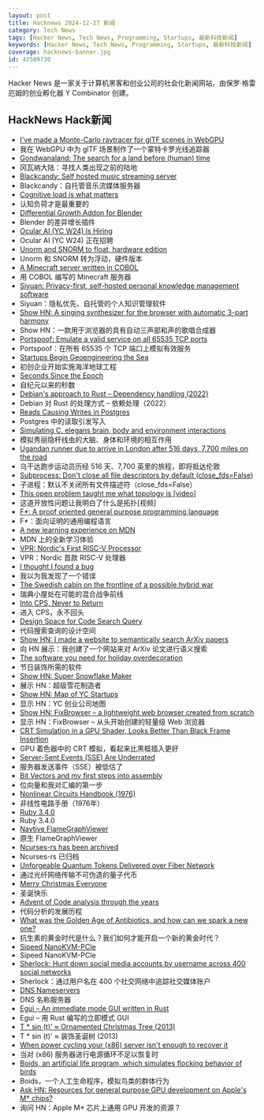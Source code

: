 ```yaml
---
layout: post
title: Hacknews 2024-12-27 新闻
category: Tech News
tags: [Hacker News, Tech News, Programming, Startups, 最新科技新闻]
keywords: [Hacker News, Tech News, Programming, Startups, 最新科技新闻]
coverage: hacknews-banner.jpg
id: 42509730
---
```


Hacker News 是一家关于计算机黑客和创业公司的社会化新闻网站，由保罗·格雷厄姆的创业孵化器 Y Combinator 创建。

## HackNews Hack新闻

- [I've made a Monte-Carlo raytracer for glTF scenes in WebGPU](https://github.com/lisyarus/webgpu-raytracer)
- 我在 WebGPU 中为 glTF 场景制作了一个蒙特卡罗光线追踪器
- [Gondwanaland: The search for a land before (human) time](https://www.australiangeographic.com.au/topics/history-culture/2024/09/gondwanaland/)
- 冈瓦纳大陆：寻找人类出现之前的陆地
- [Blackcandy: Self hosted music streaming server](https://github.com/blackcandy-org/blackcandy)
- Blackcandy：自托管音乐流媒体服务器
- [Cognitive load is what matters](https://minds.md/zakirullin/cognitive)
- 认知负荷才是最重要的
- [Differential Growth Addon for Blender](https://boris.okunskiy.name/posts/blender-differential-growth)
- Blender 的差异增长插件
- [Ocular AI (YC W24) Is Hiring](https://www.ycombinator.com/companies/ocular-ai/jobs/BFBHWQd-member-of-technical-staff-founding-backend-engineer)
- Ocular AI (YC W24) 正在招聘
- [Unorm and SNORM to float, hardware edition](https://fgiesen.wordpress.com/2024/12/24/unorm-and-snorm-to-float-hardware-edition/)
- Unorm 和 SNORM 转为浮动，硬件版本
- [A Minecraft server written in COBOL](https://github.com/meyfa/CobolCraft)
- 用 COBOL 编写的 Minecraft 服务器
- [Siyuan: Privacy-first, self-hosted personal knowledge management software](https://github.com/siyuan-note/siyuan)
- Siyuan：隐私优先、自托管的个人知识管理软件
- [Show HN: A singing synthesizer for the browser with automatic 3-part harmony](https://pbat.ch/recurse/demos/trio/)
- Show HN：一款用于浏览器的具有自动三声部和声的歌唱合成器
- [Portspoof: Emulate a valid service on all 65535 TCP ports](https://github.com/drk1wi/portspoof)
- Portspoof：在所有 65535 个 TCP 端口上模拟有效服务
- [Startups Begin Geoengineering the Sea](https://spectrum.ieee.org/ocean-carbon-removal)
- 初创企业开始实施海洋地球工程
- [Seconds Since the Epoch](https://aphyr.com/posts/378-seconds-since-the-epoch)
- 自纪元以来的秒数
- [Debian's approach to Rust – Dependency handling (2022)](https://diziet.dreamwidth.org/10559.html)
- Debian 对 Rust 的处理方式 – 依赖处理（2022）
- [Reads Causing Writes in Postgres](https://jesipow.com/blog/postgres-reads-cause-writes/)
- Postgres 中的读取引发写入
- [Simulating C. elegans brain, body and environment interactions](https://www.nature.com/articles/s43588-024-00738-w)
- 模拟秀丽隐杆线虫的大脑、身体和环境的相互作用
- [Ugandan runner due to arrive in London after 516 days, 7,700 miles on the road](https://www.theguardian.com/global-development/2024/dec/20/ugandan-runner-deo-kato-cape-town-london-hope-racism-europe-africa)
- 乌干达跑步运动员历经 516 天、7,700 英里的旅程，即将抵达伦敦
- [Subprocess: Don't close all file descriptors by default (close_fds=False)](https://bugs.python.org/issue42738)
- 子进程：默认不关闭所有文件描述符（close_fds=False）
- [This open problem taught me what topology is [video]](https://www.youtube.com/watch?v=IQqtsm-bBRU)
- 这道开放性问题让我明白了什么是拓扑[视频]
- [F*: A proof oriented general purpose programming language](https://fstar-lang.org/)
- F*：面向证明的通用编程语言
- [A new learning experience on MDN](https://developer.mozilla.org/en-US/blog/curriculum-learn-web-development/)
- MDN 上的全新学习体验
- [VPR: Nordic's First RISC-V Processor](https://danielmangum.com/posts/vpr-nordic-risc-v-processor/)
- VPR：Nordic 首款 RISC-V 处理器
- [I thought I found a bug](https://www.os2museum.com/wp/i-thought-i-found-a-bug/)
- 我以为我发现了一个错误
- [The Swedish cabin on the frontline of a possible hybrid war](https://www.theguardian.com/world/2024/dec/23/swedish-cabin-frontline-possible-hybrid-war-undersea-cables-sabotage)
- 瑞典小屋处在可能的混合战争前线
- [Into CPS, Never to Return](https://bernsteinbear.com/blog/cps/)
- 进入 CPS，永不回头
- [Design Space for Code Search Query](https://ast-grep.github.io/blog/code-search-design-space.html)
- 代码搜索查询的设计空间
- [Show HN: I made a website to semantically search ArXiv papers](https://papermatch.mitanshu.tech/)
- 向 HN 展示：我创建了一个网站来对 ArXiv 论文进行语义搜索
- [The software you need for holiday overdecoration](https://www.dbos.dev/blog/ezrgb-dbos-light-shows)
- 节日装饰所需的软件
- [Show HN: Super Snowflake Maker](https://supersnowflakemaker.com)
- 展示 HN：超级雪花制造者
- [Show HN: Map of YC Startups](https://yc-map.vercel.app/)
- 显示 HN：YC 创业公司地图
- [Show HN: FixBrowser – a lightweight web browser created from scratch](https://www.fixbrowser.org/)
- 显示 HN：FixBrowser – 从头开始​​创建的轻量级 Web 浏览器
- [CRT Simulation in a GPU Shader, Looks Better Than Black Frame Insertion](https://blurbusters.com/crt-simulation-in-a-gpu-shader-looks-better-than-bfi/)
- GPU 着色器中的 CRT 模拟，看起来比黑框插入更好
- [Server-Sent Events (SSE) Are Underrated](https://igorstechnoclub.com/server-sent-events-sse-are-underrated/)
- 服务器发送事件（SSE）被低估了
- [Bit Vectors and my first steps into assembly](https://blog.smidt.dev/posts/0004/)
- 位向量和我对汇编的第一步
- [Nonlinear Circuits Handbook (1976)](https://www.analog.com/en/resources/technical-books/nonlinear-circuits-handbook.html)
- 非线性电路手册（1976年）
- [Ruby 3.4.0](https://www.ruby-lang.org/en/news/2024/12/25/ruby-3-4-0-released/)
- Ruby 3.4.0
- [Navtive FlameGraphViewer](https://laladrik.xyz/blog/flameGraphViewer/)
- 原生 FlameGraphViewer
- [Ncurses-rs has been archived](https://github.com/jeaye/ncurses-rs)
- Ncurses-rs 已归档
- [Unforgeable Quantum Tokens Delivered over Fiber Network](https://spectrum.ieee.org/quantum-tokens)
- 通过光纤网络传输不可伪造的量子代币
- [Merry Christmas Everyone]()
- 圣诞快乐
- [Advent of Code analysis through the years](https://jvanelteren.github.io/blog/posts/aoc/2024-12-25-analysis_aoc_stats.html)
- 代码分析的发展历程
- [What was the Golden Age of Antibiotics, and how can we spark a new one?](https://ourworldindata.org/golden-age-antibiotics)
- 抗生素的黄金时代是什么？我们如何才能开启一个新的黄金时代？
- [Sipeed NanoKVM-PCIe](https://www.cnx-software.com/2024/12/24/sipeed-nanokvm-pcie-is-an-inexpensive-kvm-over-ip-solution-with-optional-wifi-6-and-poe-support/)
- Sipeed NanoKVM-PCIe
- [Sherlock: Hunt down social media accounts by username across 400 social networks](https://sherlockproject.xyz/)
- Sherlock：通过用户名在 400 个社交网络中追踪社交媒体账户
- [DNS Nameservers](https://www.potaroo.net/ispcol/2024-12/nameservers.html)
- DNS 名称服务器
- [Egui – An immediate mode GUI written in Rust](https://www.egui.rs/)
- Egui – 用 Rust 编写的立即模式 GUI
- [T * sin (t)' ≈ Ornamented Christmas Tree (2013)](https://community.wolfram.com/c/portal/getImageAttachment?filename=tree.gif&userId=93201)
- T * sin (t)' ≈ 装饰圣诞树 (2013)
- [When power cycling your (x86) server isn't enough to recover it](https://utcc.utoronto.ca/~cks/space/blog/tech/ServerWhenPowerCycleNotEnough)
- 当对 (x86) 服务器进行电源循环不足以恢复时
- [Boids, an artificial life program, which simulates flocking behavior of birds](https://people.ece.cornell.edu/land/courses/ece4760/labs/s2021/Boids/Boids.html)
- Boids，一个人工生命程序，模拟鸟类的群体行为
- [Ask HN: Resources for general purpose GPU development on Apple's M* chips?]()
- 询问 HN：Apple M* 芯片上通用 GPU 开发的资源？

